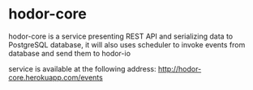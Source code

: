 # hodor-core
hodor-core is a service presenting REST API and serializing data to PostgreSQL database, it will also uses scheduler to invoke events from database and send them to hodor-io

service is available at the following address:
http://hodor-core.herokuapp.com/events